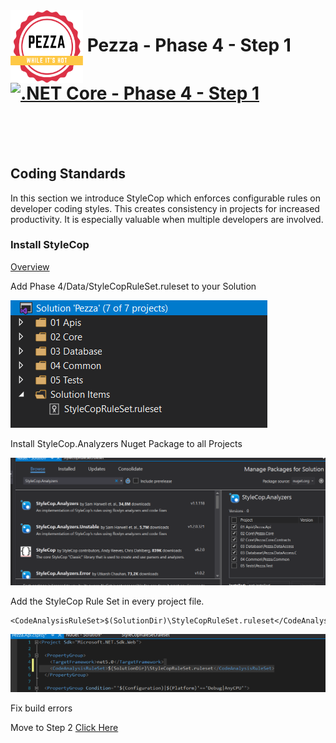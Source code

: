 <img align="left" width="116" height="116" src="../pezza-logo.png" />

# &nbsp;**Pezza - Phase 4 - Step 1** [![.NET Core - Phase 4 - Step 1](https://github.com/entelect-incubator/.NET/actions/workflows/dotnet-phase4-step1.yml/badge.svg)](https://github.com/entelect-incubator/.NET/actions/workflows/dotnet-phase4-step1.yml)

<br/><br/><br/>

## Coding Standards

In this section we introduce StyleCop which enforces configurable rules on developer coding styles. This creates consistency in projects for increased productivity. It is especially valuable when multiple developers are involved.

### **Install StyleCop**

[Overview](https://github.com/StyleCop/StyleCop)

Add Phase 4/Data/StyleCopRuleSet.ruleset to your Solution

![StyleCopRuleSet](Assets/2021-01-15-10-25-17.png)

Install StyleCop.Analyzers Nuget Package to all Projects

![StyleCop.Analyzers](Assets/2021-01-15-10-26-37.png)

Add the StyleCop Rule Set in every project file.



```
<CodeAnalysisRuleSet>$(SolutionDir)\StyleCopRuleSet.ruleset</CodeAnalysisRuleSet>
```
![](./Assets/2021-08-18-09-37-06.png)

Fix build errors

Move to Step 2
[Click Here](https://github.com/entelect-incubator/.NET/tree/master/Phase%204/Step%202) 